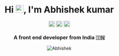 <h1 align="center">Hi <img src="https://media.giphy.com/media/hvRJCLFzcasrR4ia7z/giphy.gif" width="25px">, I'm Abhishek kumar</h1>
<p align="center">
<a href=https://abhishek9608.github.io/AbhishekPortfolio/ target="blank"><img align="center" src=https://cdn.jsdelivr.net/npm/simple-icons@3.0.1/icons/dev-dot-to.svg alt="Abhishek" height="20" width="20" /></a>
<a href=https://twitter.com/Abhishe83497120 target="blank"><img align="center" src=https://cdn.jsdelivr.net/npm/simple-icons@3.0.1/icons/twitter.svg alt="abhishek" height="20" width="20" /></a>
<a href=www.linkedin.com/in/abhishek9608 target="blank"><img align="center" src=https://cdn.jsdelivr.net/npm/simple-icons@3.0.1/icons/linkedin.svg alt="abhishek" height="20" width="20" /></a>
</p>
<h3 align="center">A front end developer from India 🇮🇳</h3>

<p align="center">
	<img src=https://github-readme-stats.vercel.app/api?username=Abhishek9608&show_icons=true alt=Abhishek />
</p>
